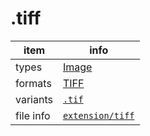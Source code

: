 

# .tiff

item | info
--- | ---
types | [Image](../dataTypes/image.md)
formats | [TIFF](../fileFormats/tiff.md)
variants | [`.tif`](../extensions/tif.md)
file info | [`extension/tiff`]({{fileinfo}}/tiff)



